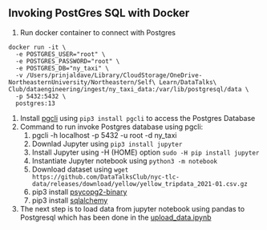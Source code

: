 ## Invoking PostGres SQL with Docker


1. Run docker container to connect with Postgres
```
docker run -it \
  -e POSTGRES_USER="root" \
  -e POSTGRES_PASSWORD="root" \
  -e POSTGRES_DB="ny_taxi" \
  -v /Users/prinjaldave/Library/CloudStorage/OneDrive-NortheasternUniversity/Northeastern/Self\ Learn/DataTalks\ Club/dataengineering/ingest/ny_taxi_data:/var/lib/postgresql/data \
  -p 5432:5432 \
  postgres:13
```

1. Install [pgcli](https://pypi.org/project/pgcli/) using ```pip3 install pgcli``` to access the Postgres Database
2. Command to run invoke Postgres database using pgcli:
   1. pgcli -h localhost -p 5432 -u root -d ny_taxi
   2. Downlad Jupyter using ```pip3 install jupyter```
   3. Install Jupyter using -H (HOME) option ```sudo -H pip install jupyter```
   4. Instantiate Jupyter notebook using ```python3 -m notebook```
   5. Download dataset using ```wget https://github.com/DataTalksClub/nyc-tlc-data/releases/download/yellow/yellow_tripdata_2021-01.csv.gz ```
   6. pip3 install [psycopg2-binary](https://pypi.org/project/psycopg2-binary/)
   7. pip3 install [sqlalchemy](https://pypi.org/project/SQLAlchemy/)
3. The next step is to load data from jupyter notebook using pandas to Postgresql which has been done in the [upload_data.ipynb](2.ingest/upload_data.ipynb)